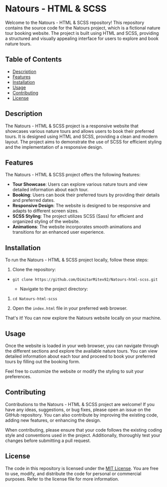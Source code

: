Natours - HTML & SCSS
=====================

Welcome to the Natours - HTML & SCSS repository! This repository contains the source code for the Natours project, which is a fictional nature tour booking website. The project is built using HTML and SCSS, providing a structured and visually appealing interface for users to explore and book nature tours.

Table of Contents
-----------------

-   [Description](https://chat.openai.com/#description)
-   [Features](https://chat.openai.com/#features)
-   [Installation](https://chat.openai.com/#installation)
-   [Usage](https://chat.openai.com/#usage)
-   [Contributing](https://chat.openai.com/#contributing)
-   [License](https://chat.openai.com/#license)

Description
-----------

The Natours - HTML & SCSS project is a responsive website that showcases various nature tours and allows users to book their preferred tours. It is designed using HTML and SCSS, providing a clean and modern layout. The project aims to demonstrate the use of SCSS for efficient styling and the implementation of a responsive design.

Features
--------

The Natours - HTML & SCSS project offers the following features:

-   **Tour Showcase**: Users can explore various nature tours and view detailed information about each tour.
-   **Booking**: Users can book their preferred tours by providing their details and preferred dates.
-   **Responsive Design**: The website is designed to be responsive and adapts to different screen sizes.
-   **SCSS Styling**: The project utilizes SCSS (Sass) for efficient and organized styling of the website.
-   **Animations**: The website incorporates smooth animations and transitions for an enhanced user experience.

Installation
------------

To run the Natours - HTML & SCSS project locally, follow these steps:

1.  Clone the repository:

-   `git clone https://github.com/DimitarMitev92/Natours-html-scss.git`

    -   Navigate to the project directory:

1.  `cd Natours-html-scss`

2.  Open the `index.html` file in your preferred web browser.

That's it! You can now explore the Natours website locally on your machine.

Usage
-----

Once the website is loaded in your web browser, you can navigate through the different sections and explore the available nature tours. You can view detailed information about each tour and proceed to book your preferred tours by filling out the booking form.

Feel free to customize the website or modify the styling to suit your preferences.

Contributing
------------

Contributions to the Natours - HTML & SCSS project are welcome! If you have any ideas, suggestions, or bug fixes, please open an issue on the GitHub repository. You can also contribute by improving the existing code, adding new features, or enhancing the design.

When contributing, please ensure that your code follows the existing coding style and conventions used in the project. Additionally, thoroughly test your changes before submitting a pull request.

License
-------

The code in this repository is licensed under the [MIT License](https://github.com/DimitarMitev92/Natours-html-scss/blob/master/LICENSE). You are free to use, modify, and distribute the code for personal or commercial purposes. Refer to the license file for more information.
